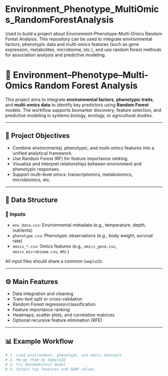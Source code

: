 # Environment_Phenotype_MultiOmics_RandomForestAnalysis
Used to build a project about Environment–Phenotype–Multi-Omics Random Forest Analysis. This repository can be used to integrate environmental factors, phenotypic data and multi-omics features (such as gene expression, metabolites, microbiome, etc.), and use random forest methods for association analysis and predictive modeling.

# 🌿 Environment–Phenotype–Multi-Omics Random Forest Analysis

This project aims to integrate **environmental factors**, **phenotypic traits**, and **multi-omics data** to identify key predictors using **Random Forest** models. The workflow supports biomarker discovery, feature selection, and predictive modeling in systems biology, ecology, or agricultural studies.

---

## 📌 Project Objectives

- Combine environmental, phenotypic, and multi-omics features into a unified analytical framework.
- Use Random Forest (RF) for feature importance ranking.
- Visualize and interpret relationships between environment and phenotypic responses.
- Support multi-level omics: transcriptomics, metabolomics, microbiomics, etc.

---

## 🧬 Data Structure

### 🔹 Inputs

- `env_data.csv`: Environmental metadata (e.g., temperature, depth, nutrients)
- `phenotype.csv`: Phenotypic observations (e.g., body weight, survival rate)
- `omics_*.csv`: Omics features (e.g., `omics_gene.csv`, `omics_microbiome.csv`, etc.)

All input files should share a common `SampleID`.

---

## ⚙️ Main Features

- Data integration and cleaning
- Train-test split or cross-validation
- Random Forest regression/classification
- Feature importance ranking
- Heatmaps, scatter plots, and correlation matrices
- Optional recursive feature elimination (RFE)

---

## 📊 Example Workflow

```python
# 1. Load environment, phenotype, and omics datasets
# 2. Merge them by SampleID
# 3. Fit RandomForest model
# 4. Output top features and SHAP values
